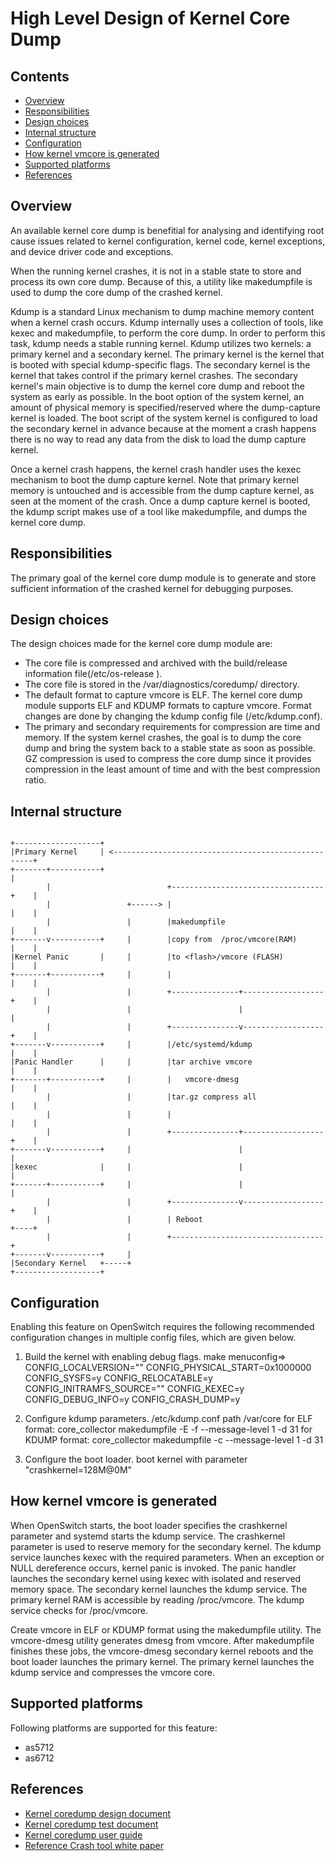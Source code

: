 # High Level Design of Kernel Core Dump

## Contents

- [Overview](#overview)
- [Responsibilities](#responsibilities)
- [Design choices](#design-choices)
- [Internal structure](#internal-structure)
- [Configuration](#configuration)
- [How kernel vmcore is generated](#how-kernel-vmcore-is-generated)
- [Supported platforms](#supported-platforms)
- [References](#references)

## Overview

An available kernel core dump is benefitial for analysing and identifying root cause issues related to kernel configuration, kernel code, kernel exceptions, and device driver code and exceptions.

When the running kernel crashes, it is not in a stable state to store and process its own core dump. Because of this, a utility like makedumpfile is used to dump the core dump of the crashed kernel.

Kdump is a standard Linux mechanism to dump machine memory content when a kernel crash occurs. Kdump internally uses a collection of tools, like kexec and makedumpfile, to perform the core dump.  In order to perform this task, kdump needs a stable running kernel.  Kdump utilizes two kernels: a primary kernel and a secondary kernel. The primary kernel is the kernel that is booted with special kdump-specific flags. The secondary kernel is the kernel that takes control if the primary kernel crashes. The secondary kernel's main objective is to dump the kernel core dump and reboot the system as early as possible. In the boot option of the system kernel, an amount of physical memory is specified/reserved where the dump-capture kernel is loaded. The boot script of the system kernel is configured to load the secondary kernel in advance because at the moment a crash happens there is no way to read any data from the disk to load the dump capture kernel.

Once a kernel crash happens, the kernel crash handler uses the kexec mechanism to boot the dump capture kernel. Note that primary kernel memory is untouched and is accessible from the dump capture kernel, as seen at the moment of the crash. Once a dump capture kernel is booted, the kdump script makes use of a tool like makedumpfile, and dumps the kernel core dump.

## Responsibilities

The primary goal of the kernel core dump module is to generate and store sufficient information of the crashed kernel for debugging purposes.

## Design choices

The design choices made for the kernel core dump module are:
- The core file is compressed and archived with the build/release information file(/etc/os-release ).
- The core file is stored in the /var/diagnostics/coredump/ directory.
- The default format to capture vmcore is ELF. The kernel core dump module supports ELF and KDUMP formats to capture vmcore. Format changes are done by changing the kdump config file (/etc/kdump.conf).
- The primary and secondary requirements for compression are time and memory. If the system kernel crashes, the goal is to dump the core dump and bring the system back to a stable state as soon as possible. GZ compression is used to compress the core dump since it provides compression in the least amount of time and with the best compression ratio.

## Internal structure

```ditaa

+-------------------+
|Primary Kernel     | <----------------------------------------------------+
+-------+-----------+                                                      |
        |                          +----------------------------------+    |
        |                 +------> |                                  |    |
        |                 |        |makedumpfile                      |    |
+-------v-----------+     |        |copy from  /proc/vmcore(RAM)      |    |
|Kernel Panic       |     |        |to <flash>/vmcore (FLASH)         |    |
+-------+-----------+     |        |                                  |    |
        |                 |        +---------------+------------------+    |
        |                 |                        |                       |
        |                 |        +---------------v------------------+    |
+-------v-----------+     |        |/etc/systemd/kdump                |    |
|Panic Handler      |     |        |tar archive vmcore                |    |
+-------+-----------+     |        |   vmcore-dmesg                   |    |
        |                 |        |tar.gz compress all               |    |
        |                 |        |                                  |    |
        |                 |        +---------------+------------------+    |
+-------v-----------+     |                        |                       |
|kexec              |     |                        |                       |
+-------+-----------+     |                        |                       |
        |                 |        +---------------v------------------+    |
        |                 |        | Reboot                           +----+
        |                 |        +----------------------------------+
+-------v-----------+     |
|Secondary Kernel   +-----+
+-------------------+

```

## Configuration

Enabling this feature on OpenSwitch requires the following recommended configuration changes in multiple config files, which are given below.

1.  Build the kernel with enabling debug flags.
         make menuconfig=>
         CONFIG_LOCALVERSION=""
         CONFIG_PHYSICAL_START=0x1000000
         CONFIG_SYSFS=y
         CONFIG_RELOCATABLE=y
         CONFIG_INITRAMFS_SOURCE=""
         CONFIG_KEXEC=y
         CONFIG_DEBUG_INFO=y
         CONFIG_CRASH_DUMP=y

2.  Configure kdump parameters.
        /etc/kdump.conf
        path /var/core
        for ELF format:
        core_collector makedumpfile -E -f --message-level 1 -d 31
        for KDUMP format:
        core_collector makedumpfile -c --message-level 1 -d 31

3.  Configure the boot loader.
        boot kernel with parameter  "crashkernel=128M@0M"


## How kernel vmcore is generated
When OpenSwitch starts, the boot loader specifies the crashkernel parameter and systemd starts the kdump service. The crashkernel parameter is used to reserve memory for the secondary kernel. The kdump service launches kexec with the required parameters. When an exception or NULL dereference occurs, kernel panic is invoked.  The panic handler launches the secondary kernel using kexec with isolated and reserved memory space. The secondary kernel launches the kdump service.  The primary kernel RAM is accessible by reading /proc/vmcore. The kdump service checks for /proc/vmcore.

Create vmcore in ELF or KDUMP format using the makedumpfile utility. The vmcore-dmesg utility generates dmesg from vmcore. After makedumpfile finishes these jobs, the vmcore-dmesg secondary kernel reboots and the boot loader launches the primary kernel. The primary kernel launches the kdump service and compresses the vmcore core.

## Supported platforms
Following platforms are supported for this feature:
- as5712
- as6712

## References
* [Kernel coredump design document](kernel_coredump_design.md)
* [Kernel coredump test document](kernel_coredump_test.md)
* [Kernel coredump user guide](kernel_coredump_user_guide.md)
* [Reference Crash tool white paper](https://people.redhat.com/anderson/crash_whitepaper/)
